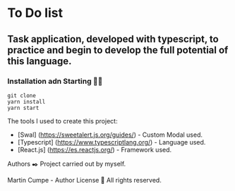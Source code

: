 # To Do list
## Task application, developed with typescript, to practice and begin to develop the full potential of this language.


### Installation adn Starting 🚀🔧
```
git clone
yarn install
yarn start
```

The tools I used to create this project:
- [Swal] (https://sweetalert.js.org/guides/) - Custom Modal used.
- [Typescript] (https://www.typescriptlang.org/) - Language used.
- [React.js] (https://es.reactjs.org/) - Framework used.

Authors ✒️
Project carried out by myself.

Martin Cumpe - Author
License 📄
All rights reserved.
